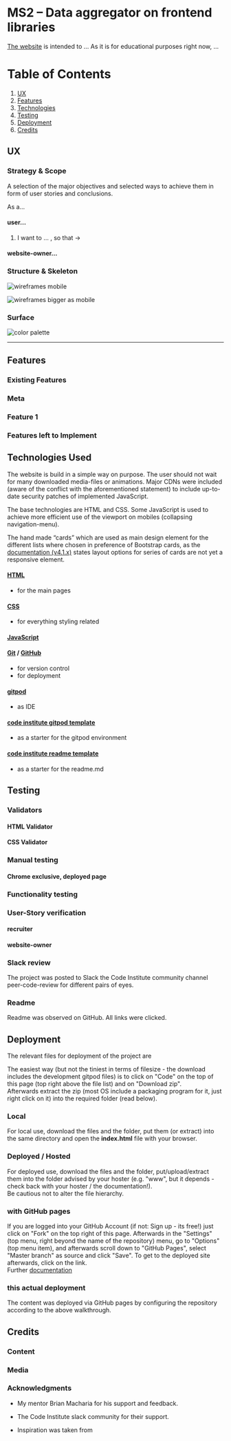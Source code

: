 # MS2 – Data aggregator on frontend libraries

[The website]() is intended to ...
As it is for educational purposes right now, ...

# Table of Contents
1. [UX](#UX)
2. [Features](#Features)
3. [Technologies](#Technologies)
4. [Testing](#Testing)
5. [Deployment](#Deployment)
6. [Credits](#Credits)
 
## UX

### Strategy & Scope

A selection of the major objectives and selected ways to achieve them in form of user stories and conclusions.

As a…

#### user…

1. I want to ... , so that  → 

#### website-owner…

### Structure & Skeleton

![wireframes mobile]()

![wireframes bigger as mobile]()

### Surface

![color palette]()

---

## Features

### Existing Features

### Meta

### Feature 1

### Features left to Implement

## Technologies Used

The website is build in a simple way on purpose. The user should not wait for many downloaded media-files or animations. Major CDNs were included (aware of the conflict with the aforementioned statement) to include up-to-date security patches of implemented JavaScript. 

The base technologies are HTML and CSS. Some JavaScript is used to achieve more efficient use of the viewport on mobiles (collapsing navigation-menu).

The hand made “cards” which are used as main design element for the different lists where chosen in preference of Bootstrap cards, as the [documentation (v4.1.x)](https://getbootstrap.com/docs/4.1/components/card/#card-layout) states layout options for series of cards are not yet a responsive element.

#### [HTML](https://en.wikipedia.org/wiki/HTML)
- for the main pages

#### [CSS](https://en.wikipedia.org/wiki/CSS)
- for everything styling related

#### [JavaScript](https://en.wikipedia.org/wiki/JavaScript)

#### [Git](https://git-scm.com/) / [GitHub](https://github.com)
- for version control
- for deployment

#### [gitpod](https://gitpod.io)
- as IDE

#### [code institute gitpod template](https://github.com/Code-Institute-Org/gitpod-full-template)
- as a starter for the gitpod environment

#### [code institute readme template](https://github.com/Code-Institute-Solutions/readme-template)
- as a starter for the readme.md

## Testing

### Validators

#### HTML Validator

#### CSS Validator

### Manual testing

#### Chrome exclusive, deployed page

### Functionality testing

### User-Story verification

#### recruiter

#### website-owner

### Slack review
The project was posted to Slack the Code Institute community channel peer-code-review for different pairs of eyes.

### Readme
Readme was observed on GitHub. All links were clicked.

## Deployment
The relevant files for deployment of the project are

The easiest way (but not the tiniest in terms of filesize - the download includes the development gitpod files) is to click on "Code" on the top of this page (top right above the file list) and on "Download zip".  
Afterwards extract the zip (most OS include a packaging program for it, just right click on it) into the required folder (read below).

### Local
For local use, download the files and the folder, put them (or extract) into the same directory and open the **index.html** file with your browser.

### Deployed / Hosted
For deployed use, download the files and the folder, put/upload/extract them into the folder advised by your hoster (e.g. "www", but it depends - check back with your hoster / the documentation!).  
Be cautious not to alter the file hierarchy.

### with GitHub pages
If you are logged into your GitHub Account (if not: Sign up - its free!) just click on "Fork" on the top right of this page.
Afterwards in the "Settings" (top menu, right beyond the name of the repository) menu, go to "Options" (top menu item), and afterwards scroll down to "GitHub Pages", select "Master branch" as source and click "Save".
To get to the deployed site afterwards, click on the link.  
Further [documentation](https://docs.github.com/en/free-pro-team@latest/github/working-with-github-pages)

### this actual deployment
The content was deployed via GitHub pages by configuring the repository according to the above walkthrough.

## Credits


### Content

### Media

### Acknowledgments

* My mentor Brian Macharia for his support and feedback.

* The Code Institute slack community for their support.

* Inspiration was taken from 